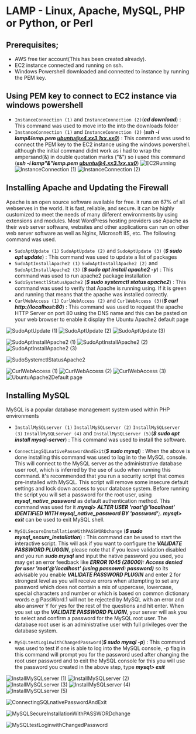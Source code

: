 # LAMP - Linux, Apache, MySQL, PHP or Python, or Perl

## Prerequisites;
- AWS free tier account(This has been created already).
- EC2 instance connected and running on ssh.
- Windows Powershell downloaded and connected to  instance by running the PEM key.


## Using PEM key to connect to EC2 instance via windows powershell
- `InstanceConnection (1)` and `InstanceConnection (2)`(***cd download***) : This command was used to move into the into the downloads folder
- `InstanceConnection (1)` and `InstanceConnection (2)` (***ssh -i lamp&lemp.pem ubuntu@x4.xx3.1xx.xx0***) : This command was used to connect the PEM key to the EC2 instance using the windows powershell. although the initial command didnt work as i had to wrap  the ampersand(&) in double quotation marks ("&") so i used this command (***ssh -i lamp"&"lemp.pem ubuntu@4.xx3.1xx.xx0***)
![`EC2Running`](Images/EC2Running.PNG)
![`InstanceConnection (1)`](<Images/InstanceConnection (1).PNG>)
![`InstanceConnection (2)`](<Images/InstanceConnection (2).PNG>)



## Installing Apache and Updating the Firewall
Apache is an open source software available for free. it runs on 67% of all webserves in the world. It is fast, reliable, and secure. it can be highly customized to meet the needs of many diiferent environments by using extensions and modules. Most WordPress hosting providers use Apache as their web server software, websites and other applications can run on other web server software as well as Nginx, Microsoft IIS, etc. The following command was used.

- `SudoAptUpdate (1)` `SudoAptUpdate (2)` and `SudoAptUpdate (3)` (***$ sudo apt update***) : This command was used to update a list of packages
- `SudoAptInstallApache2 (1)` `SudoAptInstallApache2 (2)` and `SudoAptInstallApache2 (3)` (***$ sudo apt install apache2 -y***) : This command was used to run apache2 package installation
- `SudoSystemctlStatusApache2` (***$ sudo systemctl status apache2***) : This command was used to verify that Apache is running using. If it is green and running that means that the apache was installed correctly.
- `CurlWebAccess (1)` `CurlWebAccess (2)` and `CurlWebAccess (3)`(***$ curl http://localhost:80***) : This command was used to request the apache HTTP Server on port 80 using the DNS name and this can be pasted on your web browser to enable it display the Ubuntu Apache2 default page

![`SudoAptUpdate (1)`](<Images/SudoAptUpdate (1).PNG>)
![`SudoAptUpdate (2)`](<Images/SudoAptUpdate (2).PNG>)
![`SudoAptUpdate (3)`](<Images/SudoAptUpdate (3).PNG>)

![`SudoAptInstallApache2 (1)`](<Images/SudoAptInstallApache2 (1).PNG>)
![`SudoAptInstallApache2 (2)`](<Images/SudoAptInstallApache2 (2).PNG>)
![`SudoAptInstallApache2 (3)`](<Images/SudoAptInstallApache2 (3).PNG>)

![`SudoSystemctlStatusApache2`](Images/SudoSystemctlStatusApache2.PNG)

![`CurlWebAccess (1)`](<Images/CurlWebAccess (1).PNG>)
![`CurlWebAccess (2)`](<Images/CurlWebAccess (2).PNG>)
![`CurlWebAccess (3)`](<Images/CurlWebAccess (3).PNG>)
![`UbuntuApache2Default page`](<Images/UbuntuApache2Default page.PNG>)



## Installing MySQL
MySQL is a popular database management system used within PHP environments
- `InstallMySQLserver (1)` `InstallMySQLserver (2)` `InstallMySQLserver (3)` `InstallMySQLserver (4)` and `InstallMySQLserver (5)`(***$ sudo apt install mysql-server***) : This command was used to install the software.

- `ConnectingSQLnativePasswordAndExit`(***$ sudo mysql***) : When the above is done installing this command was used to log in to the MySQL console. This will connect to the MySQL server as the administrative database user root, which is inferred by the use of sudo when running this command. it's recommended that you run a security script that comes pre-installed with MySQL. This script will remove some insecure default settings and lock down access to your database system. Before running the script you will set a password for the root user, using ***mysql_native_password*** as default authentication method. This command was used for it ***mysql> ALTER USER 'root'@'localhost' IDENTIFIED WITH mysql_native_password BY 'password';***. ***mysql> exit*** can be used to exit MySQL shell.

- `MySQLSecureInstallationWithPASSWORDchange` (***$ sudo mysql_secure_installation***) : This command can be used to start the interactive script. This will ask if you want to configure the ***VALIDATE PASSWORD PLUGGIN***, please note that if you leave validation disabled and you run ***sudo mysql*** and input the native password you used, you may get an error feedback like ***ERROR 1045 (28000): Access denied for user 'root'@'localhost' (using passowrd: password)*** so its advisable you enable ***VALIDATE PASSWORD PLUGIN*** and enter 2 for strongest level as you will receive errors when attempting to set any password which does not contain a mix of uppercase, lowercase, special characters and number or which is based on common dictionary words e.g PassWord.1 will not be rejected by MySQL with an error and also answer Y for yes for the rest of the questions and hit enter. When you set up the ***VALIDATE PASSWORD PLUGIN***, your server will ask you to select and confirm a password for the MySQL root user. The database root user is an administrative user with full privileges over the database system.

- `MySQLtestLoginwithChangedPassword`(***$ sudo mysql -p***) : This command was used to test if one is able to log into the MySQL console, -p flag in this command will prompt you for the password used after changing the root user password and to exit the MySQL console for this you will use the password you created in the above step, type ***mysql> exit***


![`InstallMySQLserver (1)`](<Images/InstallMySQLserver (1).PNG>)
![`InstallMySQLserver (2)`](<Images/InstallMySQLserver (2).PNG>)
![`InstallMySQLserver (3)`](<Images/InstallMySQLserver (3).PNG>)
![`InstallMySQLserver (4)`](<Images/InstallMySQLserver (4).PNG>)
![`InstallMySQLserver (5)`](<Images/InstallMySQLserver (5).PNG>)

![`ConnectingSQLnativePasswordAndExit`](Images/ConnectngSQLnativePasswordAndExit.PNG)

![`MySQLSecureInstallationWithPASSWORDchange`](Images/MySQLSecureInstallationWithPASSWORDchange.PNG)

![`MySQLtestLoginwithChangedPassword`](Images/MySQLtestLoginwithChangedPassword.PNG)